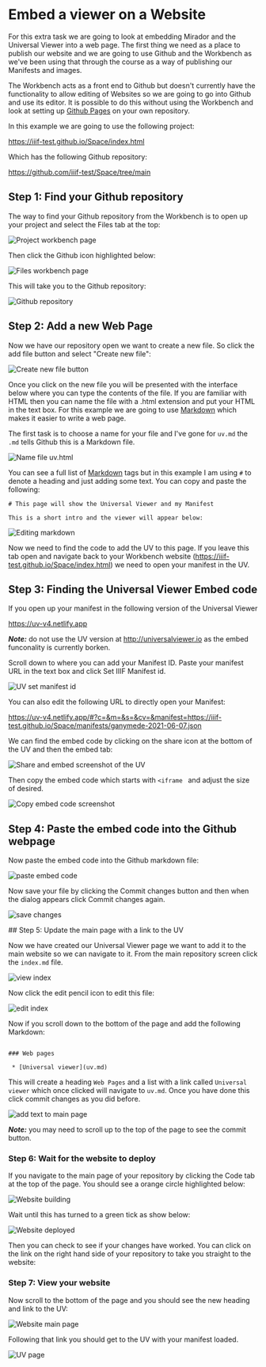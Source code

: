 # Embed a viewer on a Website

For this extra task we are going to look at embedding Mirador and the Universal Viewer into a web page. The first thing we need as a place to publish our website and we are going to use Github and the Workbench as we've been using that through the course as a way of publishing our Manifests and images. 

The Workbench acts as a front end to Github but doesn't currently have the functionality to allow editing of Websites so we are going to go into Github and use its editor. It is possible to do this without using the Workbench and look at setting up [Github Pages](https://pages.github.com/) on your own repository.

In this example we are going to use the following project:

https://iiif-test.github.io/Space/index.html

Which has the following Github repository:

https://github.com/iiif-test/Space/tree/main

## Step 1: Find your Github repository

The way to find your Github repository from the Workbench is to open up your project and select the Files tab at the top:

![Project workbench page](imgs/project_site.png)

Then click the Github icon highlighted below:

![Files workbench page](imgs/files.png)

This will take you to the Github repository:

![Github repository](imgs/github_project_site.png)

## Step 2: Add a new Web Page

Now we have our repository open we want to create a new file. So click the add file button and select "Create new file":

![Create new file button](imgs/create_new_file.png)

Once you click on the new file you will be presented with the interface below where you can type the contents of the file. If you are familiar with HTML then you can name the file with a .html extension and put your HTML in the text box. For this example we are going to use [Markdown](https://docs.github.com/en/get-started/writing-on-github/getting-started-with-writing-and-formatting-on-github/basic-writing-and-formatting-syntax) which makes it easier to write a web page.

The first task is to choose a name for your file and I've gone for `uv.md` the `.md` tells Github this is a Markdown file. 

![Name file uv.html](imgs/name_file.png)

You can see a full list of [Markdown](https://www.markdownguide.org/cheat-sheet/) tags but in this example I am using `#` to denote a heading and just adding some text. You can copy and paste the following:

```
# This page will show the Universal Viewer and my Manifest

This is a short intro and the viewer will appear below:

```
![Editing markdown](imgs/editing_markdown.png)

Now we need to find the code to add the UV to this page. If you leave this tab open and navigate back to your Workbench website (https://iiif-test.github.io/Space/index.html) we need to open your manifest in the UV.


## Step 3: Finding the Universal Viewer Embed code

If you open up your manifest in the following version of the Universal Viewer

https://uv-v4.netlify.app

***Note:*** do not use the UV version at http://universalviewer.io as the embed funconality is currently borken. 

Scroll down to where you can add your Manifest ID. Paste your manifest URL in the text box and click Set IIIF Manifest id. 

![UV set manifest id](imgs/uv_set_manifest.png)

You can also edit the following URL to directly open your Manifest:

https://uv-v4.netlify.app/#?c=&m=&s=&cv=&manifest=https://iiif-test.github.io/Space/manifests/ganymede-2021-06-07.json

We can find the embed code by clicking on the share icon at the bottom of the UV and then the embed tab:

![Share and embed screenshot of the UV](imgs/uv_share.png)

Then copy the embed code which starts with `<iframe ` and adjust the size of desired. 

![Copy embed code screenshot](imgs/copy_embed.png)

## Step 4: Paste the embed code into the Github webpage

Now paste the embed code into the Github markdown file:

![paste embed code](imgs/md_paste.png)

Now save your file by clicking the Commit changes button and then when the dialog appears click Commit changes again. 

![save changes](imgs/commit_changes.png)

## Step 5: Update the main page with a link to the UV

Now we have created our Universal Viewer page we want to add it to the main website so we can navigate to it. From the main repository screen click the `index.md` file.

![view index](imgs/index_select.png)

Now click the edit pencil icon to edit this file:

![edit index](imgs/view_index.png)

Now if you scroll down to the bottom of the page and add the following Markdown:

```

### Web pages

 * [Universal viewer](uv.md)
```

This will create a heading `Web Pages` and a list with a link called `Universal viewer` which once clicked will navigate to `uv.md`. Once you have done this click commit changes as you did before. 

![add text to main page](imgs/add_to_index.png)

***Note:*** you may need to scroll up to the top of the page to see the commit button. 

### Step 6: Wait for the website to deploy

If you navigate to the main page of your repository by clicking the Code tab at the top of the page. You should see a orange circle highlighted below:

![Website building](imgs/website_building.png)

Wait until this has turned to a green tick as show below:

![Website deployed](imgs/website_deployed.png)

Then you can check to see if your changes have worked. You can click on the link on the right hand side of your repository to take you straight to the website:

### Step 7: View your website

Now scroll to the bottom of the page and you should see the new heading and link to the UV:

![Website main page](imgs/website_index.png)

Following that link you should get to the UV with your manifest loaded. 

![UV page](imgs/website_uv.png)